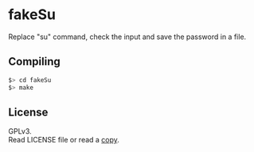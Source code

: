 # fakeSu

Replace "su" command, check the input and save the password in a file.  

## Compiling

```bash
$> cd fakeSu
$> make
```

## License

GPLv3.  
Read LICENSE file or read a [copy](http://www.gnu.org/licenses/).  